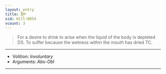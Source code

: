```yaml
---
layout: entry
title: སྐོམ་
vid: Hill:0054
vcount: 3
---
```

> For a desire to drink to arise when the liquid of the body is depleted DS\. To suffer because the wetness within the mouth has dried TC\.

---
* Volition: _Involuntary_
* Arguments: _Abs-Obl_

---

